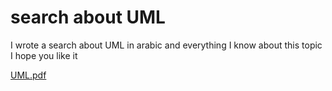 # search about UML
I wrote a search about UML in arabic and everything I know about this topic 
I hope you like it 




[UML.pdf](https://github.com/psau-edu-sa/se3131-article-Lamia-otp/files/9997415/UML.pdf)


